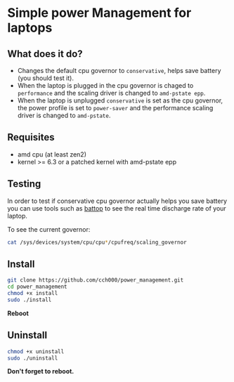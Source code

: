 # Simple power Management for laptops

## What does it do?

- Changes the default cpu governor to `conservative`, helps save battery (you should test it).
- When the laptop is plugged in the cpu governor is chaged to `performance`
and the scaling driver is changed to `amd-pstate epp`.
- When the laptop is unplugged `conservative` is set as the cpu governor, the power profile is set to `power-saver`
and the performance scaling driver is changed to `amd-pstate`.

## Requisites

- amd cpu (at least zen2)
- kernel >= 6.3 or a patched kernel with amd-pstate epp

## Testing

In order to test if conservative cpu governor actually helps you save battery
you can use tools such as [battop](https://github.com/svartalf/rust-battop "Battop on Github") to see the real time discharge rate of your laptop.

To see the current governor:

```bash
cat /sys/devices/system/cpu/cpu*/cpufreq/scaling_governor
```

## Install

```bash
git clone https://github.com/cch000/power_management.git
cd power_management
chmod +x install
sudo ./install
```

**Reboot**

## Uninstall

```bash
chmod +x uninstall
sudo ./uninstall
```

**Don't forget to reboot.**
